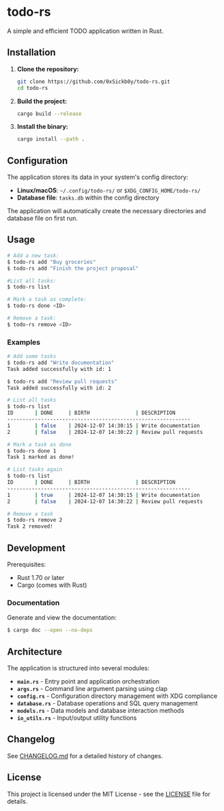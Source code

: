 # todo-rs

A simple and efficient TODO application written in Rust.

## Installation

1. **Clone the repository:**
   ```bash
   git clone https://github.com/0xSickb0y/todo-rs.git
   cd todo-rs
   ```

2. **Build the project:**
   ```bash
   cargo build --release
   ```

3. **Install the binary:**
   ```bash
   cargo install --path .
   ```

## Configuration

The application stores its data in your system's config directory:

- **Linux/macOS**: `~/.config/todo-rs/` or `$XDG_CONFIG_HOME/todo-rs/`
- **Database file**: `tasks.db` within the config directory

The application will automatically create the necessary directories and database file on first run.

## Usage

```bash
# Add a new task:
$ todo-rs add "Buy groceries"
$ todo-rs add "Finish the project proposal"

#List all tasks:
$ todo-rs list

# Mark a task as complete:
$ todo-rs done <ID>

# Remove a task:
$ todo-rs remove <ID>
```

### Examples

```bash
# Add some tasks
$ todo-rs add "Write documentation"
Task added successfully with id: 1

$ todo-rs add "Review pull requests"
Task added successfully with id: 2

# List all tasks
$ todo-rs list
ID       | DONE     | BIRTH               | DESCRIPTION
------------------------------------------------------------
1        | false    | 2024-12-07 14:30:15 | Write documentation
2        | false    | 2024-12-07 14:30:22 | Review pull requests

# Mark a task as done
$ todo-rs done 1
Task 1 marked as done!

# List tasks again
$ todo-rs list
ID       | DONE     | BIRTH               | DESCRIPTION
------------------------------------------------------------
1        | true     | 2024-12-07 14:30:15 | Write documentation
2        | false    | 2024-12-07 14:30:22 | Review pull requests

# Remove a task
$ todo-rs remove 2
Task 2 removed!
```

## Development

Prerequisites:

- Rust 1.70 or later
- Cargo (comes with Rust)


### Documentation

Generate and view the documentation:

```bash
$ cargo doc --open --no-deps
```


## Architecture

The application is structured into several modules:

- **`main.rs`** - Entry point and application orchestration
- **`args.rs`** - Command line argument parsing using clap
- **`config.rs`** - Configuration directory management with XDG compliance
- **`database.rs`** - Database operations and SQL query management
- **`models.rs`** - Data models and database interaction methods
- **`io_utils.rs`** - Input/output utility functions


## Changelog

See [CHANGELOG.md](CHANGELOG.md) for a detailed history of changes.

## License

This project is licensed under the MIT License - see the [LICENSE](LICENSE) file for details.
